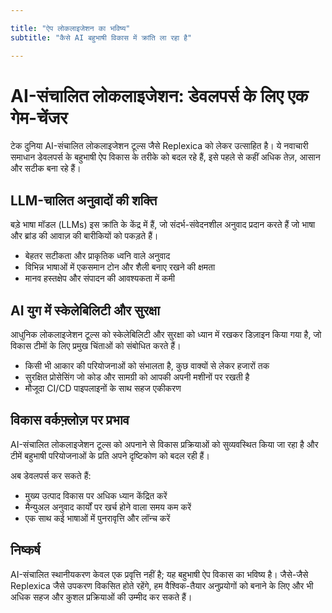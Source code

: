 ```yaml
---

title: "ऐप लोकलाइजेशन का भविष्य"
subtitle: "कैसे AI बहुभाषी विकास में क्रांति ला रहा है"

---
```




# AI-संचालित लोकलाइजेशन: डेवलपर्स के लिए एक गेम-चेंजर


टेक दुनिया AI-संचालित लोकलाइजेशन टूल्स जैसे Replexica को लेकर उत्साहित है। ये नवाचारी समाधान डेवलपर्स के बहुभाषी ऐप विकास के तरीके को बदल रहे हैं, इसे पहले से कहीं अधिक तेज़, आसान और सटीक बना रहे हैं।


## LLM-चालित अनुवादों की शक्ति


बड़े भाषा मॉडल (LLMs) इस क्रांति के केंद्र में हैं, जो संदर्भ-संवेदनशील अनुवाद प्रदान करते हैं जो भाषा और ब्रांड की आवाज़ की बारीकियों को पकड़ते हैं।

- बेहतर सटीकता और प्राकृतिक ध्वनि वाले अनुवाद
- विभिन्न भाषाओं में एकसमान टोन और शैली बनाए रखने की क्षमता
- मानव हस्तक्षेप और संपादन की आवश्यकता में कमी


## AI युग में स्केलेबिलिटी और सुरक्षा


आधुनिक लोकलाइजेशन टूल्स को स्केलेबिलिटी और सुरक्षा को ध्यान में रखकर डिज़ाइन किया गया है, जो विकास टीमों के लिए प्रमुख चिंताओं को संबोधित करते हैं।

- किसी भी आकार की परियोजनाओं को संभालता है, कुछ वाक्यों से लेकर हजारों तक
- सुरक्षित प्रोसेसिंग जो कोड और सामग्री को आपकी अपनी मशीनों पर रखती है
- मौजूदा CI/CD पाइपलाइनों के साथ सहज एकीकरण


## विकास वर्कफ़्लोज़ पर प्रभाव


AI-संचालित लोकलाइजेशन टूल्स को अपनाने से विकास प्रक्रियाओं को सुव्यवस्थित किया जा रहा है और टीमें बहुभाषी परियोजनाओं के प्रति अपने दृष्टिकोण को बदल रही हैं।

अब डेवलपर्स कर सकते हैं:

- मुख्य उत्पाद विकास पर अधिक ध्यान केंद्रित करें
- मैन्युअल अनुवाद कार्यों पर खर्च होने वाला समय कम करें
- एक साथ कई भाषाओं में पुनरावृत्ति और लॉन्च करें


## निष्कर्ष


AI-संचालित स्थानीयकरण केवल एक प्रवृत्ति नहीं है; यह बहुभाषी ऐप विकास का भविष्य है। जैसे-जैसे Replexica जैसे उपकरण विकसित होते रहेंगे, हम वैश्विक-तैयार अनुप्रयोगों को बनाने के लिए और भी अधिक सहज और कुशल प्रक्रियाओं की उम्मीद कर सकते हैं।
